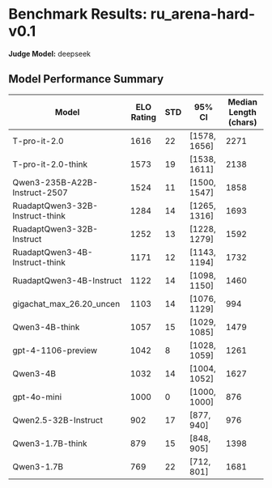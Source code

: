 # Benchmark Results: ru_arena-hard-v0.1
**Judge Model:** deepseek

## Model Performance Summary

| Model | ELO Rating | STD | 95% CI | Median Length (chars) |
|-------|------------|-----|--------|-------------------|
| T-pro-it-2.0 | 1616 | 22 | [1578, 1656] | 2271 |
| T-pro-it-2.0-think | 1573 | 19 | [1538, 1611] | 2138 |
| Qwen3-235B-A22B-Instruct-2507 | 1524 | 11 | [1500, 1547] | 1858 |
| RuadaptQwen3-32B-Instruct-think | 1284 | 14 | [1265, 1316] | 1693 |
| RuadaptQwen3-32B-Instruct | 1252 | 13 | [1228, 1279] | 1592 |
| RuadaptQwen3-4B-Instruct-think | 1171 | 12 | [1143, 1194] | 1732 |
| RuadaptQwen3-4B-Instruct | 1122 | 14 | [1098, 1150] | 1460 |
| gigachat_max_26.20_uncen | 1103 | 14 | [1076, 1129] | 994 |
| Qwen3-4B-think | 1057 | 15 | [1029, 1085] | 1479 |
| gpt-4-1106-preview | 1042 | 8 | [1028, 1059] | 1261 |
| Qwen3-4B | 1032 | 14 | [1004, 1052] | 1627 |
| gpt-4o-mini | 1000 | 0 | [1000, 1000] | 876 |
| Qwen2.5-32B-Instruct | 902 | 17 | [877, 940] | 976 |
| Qwen3-1.7B-think | 879 | 15 | [848, 905] | 1398 |
| Qwen3-1.7B | 769 | 22 | [712, 801] | 1681 |